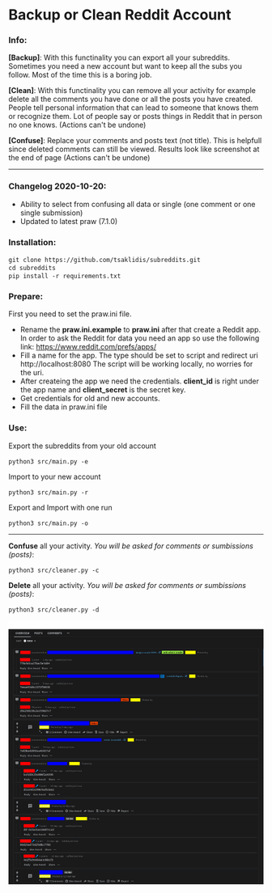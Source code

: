 <h1>Backup or Clean Reddit Account</h1>

<h3>Info:</h3>
<p>
	<strong>[Backup]</strong>: With this functinality you can export all your subreddits. Sometimes you need a new account but want to keep all the subs you follow. Most of the time this is a boring job. 
</p>

<p>
	<strong>[Clean]</strong>: With this functinality you can remove all your activity for example delete all the comments you have done or all the posts you have created. People tell personal information that can lead to someone that knows them or recognize them. Lot of people say or posts things in Reddit that in person no one knows. (Actions can't be undone)
</p>

<p>
	<strong>[Confuse]</strong>: Replace your comments and posts text (not title). This is helpfull since deleted comments can still be viewed. Results look like screenshot at the end of page (Actions can't be undone)
</p>

<hr>

<h3>Changelog 2020-10-20:</h3>
<ul>
    <li>Ability to select from confusing all data or single (one comment or one single submission)</li>
    <li>Updated to latest praw (7.1.0)</li>
</ul>

<h3>Installation:</h3>

```shell
git clone https://github.com/tsaklidis/subreddits.git
cd subreddits
pip install -r requirements.txt
````

<h3>Prepare:</h3>

<p>

First you need to set the praw.ini file. <br>

<ul>
<li>
	Rename the <strong>praw.ini.example</strong> to <strong>praw.ini</strong> after that create a Reddit app. In order to ask the Reddit for data you need an app so use the following link: <a href="https://www.reddit.com/prefs/apps/">https://www.reddit.com/prefs/apps/</a> 
</li>

<li>
Fill a name for the app. The type should be set to script and redirect uri http://localhost:8080 The script will be working locally, no worries for the uri. 
</li>

<li>
	After createing the app we need the credentials. <strong>client_id</strong> is right under the app name and <strong>client_secret</strong> is the secret key. 
</li>

<li>
Get credentials for old and new accounts. 
</li>

<li>
Fill the data in praw.ini file
</li>
</ul>
</p>



<h3>Use:</h3>
<p>
	Export the subreddits from your old account
</p>

```shell
python3 src/main.py -e
```

<p>
	Import to your new account
</p>

```shell
python3 src/main.py -r
```

<p>
	Export and Import with one run
</p>

```shell
python3 src/main.py -o
```

<hr>

<p>
	<strong>Confuse</strong> all your activity. <i>You will be asked for comments or sumbissions (posts)</i>:
</p>

```shell
python3 src/cleaner.py -c
```

<p>
	<strong>Delete</strong> all your activity. <i>You will be asked for comments or sumbissions (posts)</i>:
</p>

```shell
python3 src/cleaner.py -d
```



![](screens/obf.png)